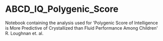 # ABCD_IQ_Polygenic_Score
Notebook containing the analysis used for 'Polygenic Score of Intelligence is More Predictive of Crystallized than Fluid Performance Among Children' R. Loughnan et. al.
